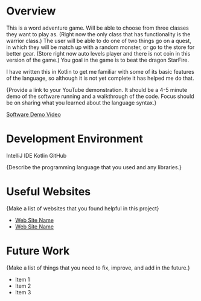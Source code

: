 # Overview

This is a word adventure game. Will be able to choose from three classes they want to play as. (Right now the only class that has 
functionality is the warrior class.) The user will be able to do one of two things go on a quest, in which they will be match up with
a random monster, or go to the store for better gear. (Store right now auto levels player and there is not coin
in this version of the game.) You goal in the game is to beat the dragon StarFire.

I have written this in Kotlin to get me familiar with some of its basic features of the language, so although it is not yet complete
it has helped me do that.

{Provide a link to your YouTube demonstration. It should be a 4-5 minute demo of the software running and a walkthrough of the code. Focus should be on sharing what you learned about the language syntax.}

[Software Demo Video](http://youtube.link.goes.here)

# Development Environment

IntelliJ IDE
Kotlin
GitHub

{Describe the programming language that you used and any libraries.}

# Useful Websites

{Make a list of websites that you found helpful in this project}

- [Web Site Name](http://url.link.goes.here)
- [Web Site Name](http://url.link.goes.here)

# Future Work

{Make a list of things that you need to fix, improve, and add in the future.}

- Item 1
- Item 2
- Item 3